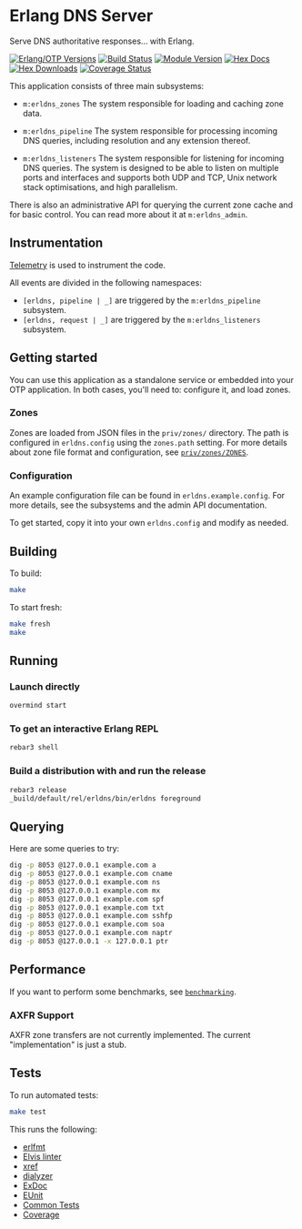 # Erlang DNS Server

Serve DNS authoritative responses... with Erlang.

[![Erlang/OTP Versions](https://img.shields.io/badge/erlang%2Fotp-27%7C28-blue)](https://www.erlang.org)
[![Build Status](https://github.com/dnsimple/erldns/actions/workflows/ci.yml/badge.svg)](https://github.com/dnsimple/erldns/actions/workflows/ci.yml)
[![Module Version](https://img.shields.io/hexpm/v/erldns.svg)](https://hex.pm/packages/erldns)
[![Hex Docs](https://img.shields.io/badge/hex-docs-lightgreen.svg)](https://hexdocs.pm/erldns/)
[![Hex Downloads](https://img.shields.io/hexpm/dt/erldns.svg)](https://hex.pm/packages/erldns)
[![Coverage Status](https://coveralls.io/repos/github/dnsimple/erldns/badge.svg?branch=main)](https://coveralls.io/github/dnsimple/erldns?branch=main)

This application consists of three main subsystems:

- `m:erldns_zones`
The system responsible for loading and caching zone data.

- `m:erldns_pipeline`
The system responsible for processing incoming DNS queries, including resolution and any extension thereof.

- `m:erldns_listeners`
The system responsible for listening for incoming DNS queries. The system is designed to be able to listen on multiple ports and interfaces and supports both UDP and TCP, Unix network stack optimisations, and high parallelism.

There is also an administrative API for querying the current zone cache and for basic control.
You can read more about it at `m:erldns_admin`.

## Instrumentation

[Telemetry](https://hex.pm/packages/telemetry) is used to instrument the code.

All events are divided in the following namespaces:

- `[erldns, pipeline | _]` are triggered by the `m:erldns_pipeline` subsystem.
- `[erldns, request | _]` are triggered by the `m:erldns_listeners` subsystem.

## Getting started

You can use this application as a standalone service or embedded into your OTP application. In both
cases, you'll need to: configure it, and load zones.

### Zones

Zones are loaded from JSON files in the `priv/zones/` directory. The path is configured in `erldns.config` using the `zones.path` setting. For more details about zone file format and configuration, see [`priv/zones/ZONES`](priv/zones/ZONES.md).

### Configuration

An example configuration file can be found in `erldns.example.config`. For more details, see the
subsystems and the admin API documentation.

To get started, copy it into your own `erldns.config` and modify as needed.

## Building

To build:

```sh
make
```

To start fresh:

```sh
make fresh
make
```

## Running

### Launch directly

```sh
overmind start
```

### To get an interactive Erlang REPL

```sh
rebar3 shell
```

### Build a distribution with and run the release

```sh
rebar3 release
_build/default/rel/erldns/bin/erldns foreground
```

## Querying

Here are some queries to try:

```sh
dig -p 8053 @127.0.0.1 example.com a
dig -p 8053 @127.0.0.1 example.com cname
dig -p 8053 @127.0.0.1 example.com ns
dig -p 8053 @127.0.0.1 example.com mx
dig -p 8053 @127.0.0.1 example.com spf
dig -p 8053 @127.0.0.1 example.com txt
dig -p 8053 @127.0.0.1 example.com sshfp
dig -p 8053 @127.0.0.1 example.com soa
dig -p 8053 @127.0.0.1 example.com naptr
dig -p 8053 @127.0.0.1 -x 127.0.0.1 ptr
```

## Performance

If you want to perform some benchmarks, see [`benchmarking`](./BENCHMARKING.md).

### AXFR Support

AXFR zone transfers are not currently implemented. The current "implementation" is just a stub.

## Tests

To run automated tests:

```sh
make test
```

This runs the following:

- [erlfmt](https://hex.pm/packages/erlfmt)
- [Elvis linter](https://hex.pm/packages/elvis_core)
- [xref](https://www.erlang.org/doc/apps/tools/xref.html)
- [dialyzer](https://www.erlang.org/doc/apps/dialyzer/dialyzer.html)
- [ExDoc](https://hexdocs.pm/ex_doc/readme.html)
- [EUnit](https://www.erlang.org/doc/apps/eunit/chapter.html)
- [Common Tests](https://www.erlang.org/doc/apps/common_test/ct.html)
- [Coverage](https://www.erlang.org/doc/apps/tools/cover.html)

